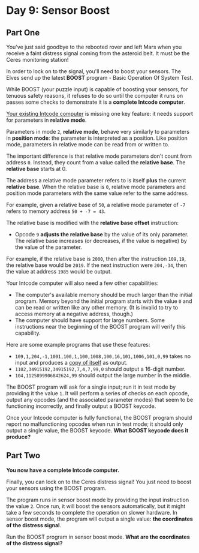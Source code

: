 # Day 9: Sensor Boost

## Part One

You've just said goodbye to the rebooted rover and left Mars when you receive a faint distress signal coming from the
asteroid belt.  It must be the Ceres monitoring station!

In order to lock on to the signal, you'll need to boost your sensors. The Elves send up the latest **BOOST** program -
Basic Operation Of System Test.

While BOOST (your puzzle input) is capable of boosting your sensors, for tenuous safety reasons, it refuses to do so
until the computer it runs on passes some checks to demonstrate it is a **complete Intcode computer**.

[Your existing Intcode computer](https://adventofcode.com/2019/day/5) is missing one key feature: it needs support for
parameters in **relative mode**.

Parameters in mode `2`, **relative mode**, behave very similarly to parameters in **position mode**: the parameter is
interpreted as a position.  Like position mode, parameters in relative mode can be read from or written to.

The important difference is that relative mode parameters don't count from address `0`.  Instead, they count from a
value called the **relative base**. The **relative base** starts at 0.

The address a relative mode parameter refers to is itself **plus** the current **relative base**. When the relative base
is `0`, relative mode parameters and position mode parameters with the same value refer to the same address.

For example, given a relative base of `50`, a relative mode parameter of `-7` refers to memory address `50 + -7 = 43`.

The relative base is modified with the **relative base offset** instruction:

* Opcode `9` **adjusts the relative base** by the value of its only parameter. The relative base increases (or
  decreases, if the value is negative) by the value of the parameter.

For example, if the relative base is `2000`, then after the instruction `109,19`, the relative base would be `2019`.
If the next instruction were `204,-34`, then the value at address `1985` would be output.

Your Intcode computer will also need a few other capabilities:

* The computer's available memory should be much larger than the initial program. Memory beyond the initial program
  starts with the value `0` and can be read or written like any other memory. (It is invalid to try to access memory at
  a negative address, though.)
* The computer should have support for large numbers. Some instructions near the beginning of the BOOST program will
  verify this capability.

Here are some example programs that use these features:

* `109,1,204,-1,1001,100,1,100,1008,100,16,101,1006,101,0,99` takes no input and produces a
  [copy of itself](https://en.wikipedia.org/wiki/Quine_(computing)) as output.
* `1102,34915192,34915192,7,4,7,99,0` should output a 16-digit number.
* `104,1125899906842624,99` should output the large number in the middle.

The BOOST program will ask for a single input; run it in test mode by providing it the value `1`. It will perform a
series of checks on each opcode, output any opcodes (and the associated parameter modes) that seem to be functioning
incorrectly, and finally output a BOOST keycode.

Once your Intcode computer is fully functional, the BOOST program should report no malfunctioning opcodes when run in
test mode; it should only output a single value, the BOOST keycode. **What BOOST keycode does it produce?**

## Part Two

**You now have a complete Intcode computer.**

Finally, you can lock on to the Ceres distress signal! You just need to boost your sensors using the BOOST program.

The program runs in sensor boost mode by providing the input instruction the value `2`. Once run, it will boost the
sensors automatically, but it might take a few seconds to complete the operation on slower hardware. In sensor boost
mode, the program will output a single value: **the coordinates of the distress signal**.

Run the BOOST program in sensor boost mode. **What are the coordinates of the distress signal?**
